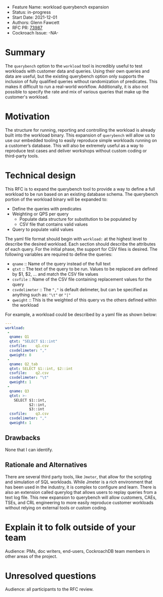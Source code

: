 - Feature Name: workload querybench expansion
- Status: in-progress
- Start Date: 2021-12-01
- Authors: Glenn Fawcett
- RFC PR: [73987](https://github.com/cockroachdb/cockroach/pull/73987)
- Cockroach Issue: -NA-

# Summary

The `querybench` option to the `workload` tool is incredibly useful to test workloads with customer data and queries.  Using their own queries and data are useful, but the existing querybench option only supports the inclusion of fully qualified queries without randomization of predicates.  This makes it difficult to run a real-world workflow.  Additionally, it is also not possible to specify the rate and mix of various queries that make up the customer's workload.

# Motivation

The structure for running, reporting and controlling the workload is already built into the workload binary.  This expansion of `querybench` will allow us to use our embedded tooling to easily reproduce simple workloads running on a customer’s database.  This will also be extremely useful as a way to reproduce test cases and deliver workshops without custom coding or third-party tools.

# Technical design

This RFC is to expand the querybench tool to provide a way to define a full workload to be run based on an existing database schema.  The querybench portion of the workload binary will be expanded to:

- Define the queries with predicates
- Weighting or QPS per query
  - Populate data structure for substitution to be populated by
  - CSV file that contains valid values
- Query to populate valid values

The yaml file format should begin with `workload:` at the highest level to describe the desired workload.  Each section should describe the attributes of each query.  For the initial phase, the support for CSV files is desired.  The following variables are required to define the queries:

- `qname` :: Name of the query instead of the full text
- `qtxt` :: The text of the query to be run.  Values to be replaced are defined by $1, $2, ... and match the CSV file values
- `csvfile` :: Name of the CSV file containing replacement values for the query
- `csvdelimeter` :: The `","` is default delimeter, but can be specified as anything such as: `"\t"` or `"|"`
- `qweight` :: This is the weighted of this query vs the others defined within the workload

For example, a workload could be described by a yaml file as shown below:

```yml
---
workload:
 -
  qname: Q1
  qtxt:	"SELECT $1::int"
  csvfile:    q1.csv
  csvdelimeter: ","
  qweight: 8
 -
  qname: Q2_tab
  qtxt:	SELECT $1::int, $2::int
  csvfile:    q2.csv
  csvdelimeter: "\t"
  qweight: 1
 -
  qname: Q3
  qtxt:	>-
    SELECT $1::int,
           $2::int,
           $3::int
  csvfile:    q3.csv
  csvdelimeter: ","
  qweight: 1
  ```

## Drawbacks

None that I can identify.

## Rationale and Alternatives

There are several third party tools, like `Jmeter`, that allow for the scripting and simulation of SQL workloads.  While Jmeter is a rich environment that has been used in the industry, it is complex to configure and learn.  There is also an extension called querylog that allows users to replay queries from a text log file.  This new expansion to querybench will allow customers, CAEs, TSEs, and CRL engineering to more easily reproduce customer workloads without relying on external tools or custom coding.

# Explain it to folk outside of your team

Audience: PMs, doc writers, end-users, CockroachDB team members in other areas of the project.

# Unresolved questions

Audience: all participants to the RFC review.
